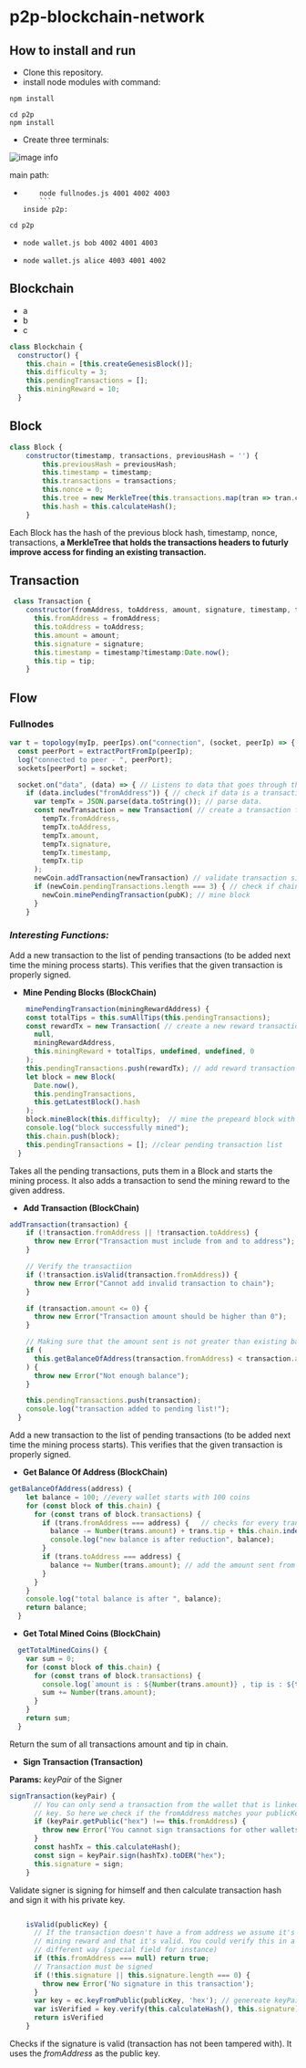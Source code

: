 # p2p-blockchain-network

## How to install and run

- Clone this repository.
- install node modules with command:

```
npm install
```

```
cd p2p
npm install
```

- Create three terminals:

![image info](./terminal_description.png)

main path:

- ````
      node fullnodes.js 4001 4002 4003
      ```
  inside p2p:
  ````

```
cd p2p
```

- ```
  node wallet.js bob 4002 4001 4003
  ```
- ```
  node wallet.js alice 4003 4001 4002
  ```

## Blockchain

- a
- b
- c

```JavaScript
class Blockchain {
  constructor() {
    this.chain = [this.createGenesisBlock()];
    this.difficulty = 3;
    this.pendingTransactions = [];
    this.miningReward = 10;
  }
```


## Block


```JavaScript
class Block {
    constructor(timestamp, transactions, previousHash = '') {
        this.previousHash = previousHash;
        this.timestamp = timestamp;
        this.transactions = transactions;
        this.nonce = 0;
        this.tree = new MerkleTree(this.transactions.map(tran => tran.calculateHash(), sha256))
        this.hash = this.calculateHash();
    }
```
Each Block has the hash of the previous block hash, timestamp, nonce, transactions, **a MerkleTree that holds the transactions headers
to futurly improve access for finding an existing transaction.**



## Transaction

```JavaScript
 class Transaction {
    constructor(fromAddress, toAddress, amount, signature, timestamp, tip) {
      this.fromAddress = fromAddress;
      this.toAddress = toAddress;
      this.amount = amount;
      this.signature = signature;
      this.timestamp = timestamp?timestamp:Date.now();
      this.tip = tip;
    }
```

## Flow

### Fullnodes
```JavaScript
var t = topology(myIp, peerIps).on("connection", (socket, peerIp) => { // initiate a connection with peers list when  
  const peerPort = extractPortFromIp(peerIp);                          // someone connected.
  log("connected to peer - ", peerPort); 
  sockets[peerPort] = socket;

  socket.on("data", (data) => { // Listens to data that goes through the network.
    if (data.includes("fromAddress")) { // check if data is a transaction.
      var tempTx = JSON.parse(data.toString()); // parse data.
      const newTransaction = new Transaction( // create a transaction from recieved data.
        tempTx.fromAddress,
        tempTx.toAddress,
        tempTx.amount,
        tempTx.signature,
        tempTx.timestamp,
        tempTx.tip
      );
      newCoin.addTransaction(newTransaction) // validate transaction signature and add it to chain.
      if (newCoin.pendingTransactions.length === 3) { // check if chain is ready to mine block
        newCoin.minePendingTransaction(pubK); // mine block
      }
    }
```


### _Interesting Functions:_

Add a new transaction to the list of pending transactions (to be added
next time the mining process starts). This verifies that the given
transaction is properly signed.

- **Mine Pending Blocks (BlockChain)**

```JavaScript
    minePendingTransaction(miningRewardAddress) {
    const totalTips = this.sumAllTips(this.pendingTransactions);
    const rewardTx = new Transaction( // create a new reward transaction with reward and tip
      null,
      miningRewardAddress,
      this.miningReward + totalTips, undefined, undefined, 0
    );
    this.pendingTransactions.push(rewardTx); // add reward transaction to pending list
    let block = new Block(
      Date.now(),
      this.pendingTransactions,
      this.getLatestBlock().hash
    );
    block.mineBlock(this.difficulty);  // mine the prepeard block with chain difficulty
    console.log("block successfully mined");
    this.chain.push(block);
    this.pendingTransactions = []; //clear pending transaction list
  }
```

Takes all the pending transactions, puts them in a Block and starts the
mining process. It also adds a transaction to send the mining reward to
the given address.

- **Add Transaction (BlockChain)**

```JavaScript
addTransaction(transaction) {
    if (!transaction.fromAddress || !transaction.toAddress) {
      throw new Error("Transaction must include from and to address");
    }

    // Verify the transactiion
    if (!transaction.isValid(transaction.fromAddress)) {
      throw new Error("Cannot add invalid transaction to chain");
    }

    if (transaction.amount <= 0) {
      throw new Error("Transaction amount should be higher than 0");
    }

    // Making sure that the amount sent is not greater than existing balance
    if (
      this.getBalanceOfAddress(transaction.fromAddress) < transaction.amount
    ) {
      throw new Error("Not enough balance");
    }

    this.pendingTransactions.push(transaction);
    console.log("transaction added to pending list!");
  }
```

Add a new transaction to the list of pending transactions (to be added
next time the mining process starts). This verifies that the given
transaction is properly signed.

- **Get Balance Of Address (BlockChain)**

```JavaScript
getBalanceOfAddress(address) {
    let balance = 100; //every wallet starts with 100 coins
    for (const block of this.chain) {
      for (const trans of block.transactions) {
        if (trans.fromAddress === address) {   // checks for every transaction in chain
          balance -= Number(trans.amount) + trans.tip + this.chain.indexOf(block); //reduce amount sent include tip and burn
          console.log("new balance is after reduction", balance);
        }
        if (trans.toAddress === address) {
          balance += Number(trans.amount); // add the amount sent from others
        }
      }
    }
    console.log("total balance is after ", balance);
    return balance;
  }
```

- **Get Total Mined Coins (BlockChain)**

```JavaScript
  getTotalMinedCoins() {
    var sum = 0;
    for (const block of this.chain) {
      for (const trans of block.transactions) {
        console.log(`amount is : ${Number(trans.amount)} , tip is : ${trans.tip}`)
        sum += Number(trans.amount);
      }
    }
    return sum;
  }

```
Return the sum of all transactions amount and tip in chain.

- **Sign Transaction (Transaction)**

**Params:**
 _*keyPair*_ of the Signer
```JavaScript
signTransaction(keyPair) {
      // You can only send a transaction from the wallet that is linked to your
      // key. So here we check if the fromAddress matches your publicKey
      if (keyPair.getPublic("hex") !== this.fromAddress) {
        throw new Error('You cannot sign transactions for other wallets!');
      }
      const hashTx = this.calculateHash();
      const sign = keyPair.sign(hashTx).toDER("hex");
      this.signature = sign;
    }
```
Validate signer is signing for himself and then calculate transaction hash and sign
it with his private key.

```JavaScript

    isValid(publicKey) {
      // If the transaction doesn't have a from address we assume it's a
      // mining reward and that it's valid. You could verify this in a
      // different way (special field for instance)
      if (this.fromAddress === null) return true;
      // Transaction must be signed
      if (!this.signature || this.signature.length === 0) {
        throw new Error('No signature in this transaction');
      }
      var key = ec.keyFromPublic(publicKey, 'hex'); // genereate keyPair object from recieved address
      var isVerified = key.verify(this.calculateHash(), this.signature) // verifies signature with generated key
      return isVerified 
    }
```
Checks if the signature is valid (transaction has not been tampered with).
It uses the _fromAddress_ as the public key.